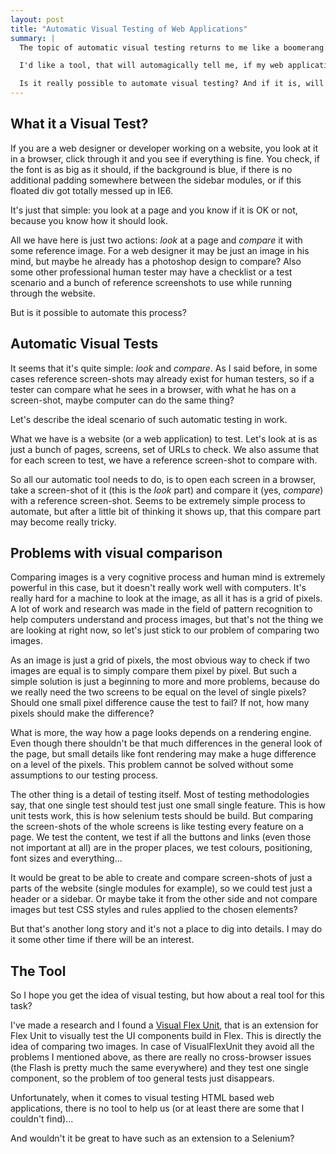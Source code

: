 ```yaml
---
layout: post
title: "Automatic Visual Testing of Web Applications"
summary: |
  The topic of automatic visual testing returns to me like a boomerang. There are a lot of tools for automatic testing of the back-end (unit tests, integration tests, etc...) in every programming language you can possibly imagine. They even have the whole methodology of Test Driven Development. For testing the front-end we have [Selenium](http://selenium.openqa.org/) or  Ruby based [Watir](http://wtr.rubyforge.org/), but still all they test is the functionality of the web application or a website, and not the visual look of it.

  I'd like a tool, that will automagically tell me, if my web application still looks how it was intended to look. I need to know if my CSS refactoring didn't break the whole thing somewhere on a page I don't even look at, when I'm manually clicking.

  Is it really possible to automate visual testing? And if it is, will it be useful?
---
```


What it a Visual Test?
------------------------

If you are a web designer or developer working on a website, you look at it in a browser, click through it and you see if everything is fine. You check, if the font is as big as it should, if the background is blue, if there is no additional padding somewhere between the sidebar modules, or if this floated div got totally messed up in IE6.

It's just that simple: you look at a page and you know if it is OK or not, because you know how it should look.

All we have here is just two actions: *look* at a page and *compare* it with some reference image. For a web designer it may be just an image in his mind, but maybe he already has a photoshop design to compare? Also some other professional human tester may have a checklist or a test scenario and a bunch of reference screenshots to use while running through the website.

But is it possible to automate this process?


Automatic Visual Tests
------------------------

It seems that it's quite simple: *look* and *compare*. As I said before, in some cases reference screen-shots may already exist for human testers, so if a tester can compare what he sees in a browser, with what he has on a screen-shot, maybe computer can do the same thing?

Let's describe the ideal scenario of such automatic testing in work.

What we have is a website (or a web application) to test. Let's look at is as just a bunch of pages, screens, set of URLs to check. We also assume that for each screen to test, we have a reference screen-shot to compare with.

So all our automatic tool needs to do, is to open each screen in a browser, take a screen-shot of it (this is the *look* part) and compare it (yes, *compare*) with a reference screen-shot. Seems to be extremely simple process to automate, but after a little bit of thinking it shows up, that this compare part may become really tricky.


Problems with visual comparison
---------------------------------

Comparing images is a very cognitive process and human mind is extremely powerful in this case, but it doesn't really work well with computers. It's really hard for a machine to look at the image, as all it has is a grid of pixels. A lot of work and research was made in the field of pattern recognition to help computers understand and process images, but that's not the thing we are looking at right now, so let's just stick to our problem of comparing two images.

As an image is just a grid of pixels, the most obvious way to check if two images are equal is to simply compare them pixel by pixel. But such a simple solution is just a beginning to more and more problems, because do we really need the two screens to be equal on the level of single pixels? Should one small pixel difference cause the test to fail? If not, how many pixels should make the difference?

What is more, the way how a page looks depends on a rendering engine. Even though there shouldn't be that much differences in the general look of the page, but small details like font rendering may make a huge difference on a level of the pixels. This problem cannot be solved without some assumptions to our testing process.

The other thing is a detail of testing itself. Most of testing methodologies say, that one single test should test just one small single feature. This is how unit tests work, this is how selenium tests should be build. But comparing the screen-shots of the whole screens is like testing every feature on a page. We test the content, we test if all the buttons and links (even those not important at all) are in the proper places, we test colours, positioning, font sizes and everything...

It would be great to be able to create and compare screen-shots of just a parts of the website (single modules for example), so we could test just a header or a sidebar. Or maybe take it from the other side and not compare images but test CSS styles and rules applied to the chosen elements?

But that's another long story and it's not a place to dig into details. I may do it some other time if there will be an interest.


The Tool
----------

So I hope you get the idea of visual testing, but how about a real tool for this task?

I've made a research and I found a [Visual Flex Unit](http://code.google.com/p/visualflexunit/wiki/VisualFlexUnit), that is an extension for Flex Unit to visually test the UI components build in Flex. This is directly the idea of comparing two images. In case of VisualFlexUnit they avoid all the problems I mentioned above, as there are really no cross-browser issues (the Flash is pretty much the same everywhere) and they test one single component, so the problem of too general tests just disappears.

Unfortunately, when it comes to visual testing HTML based web applications, there is no tool to help us (or at least there are some that I couldn't find)...

And wouldn't it be great to have such as an extension to a Selenium?

